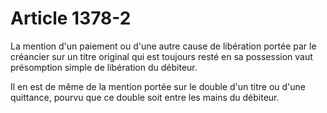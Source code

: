 # Article 1378-2

<p>La mention d'un paiement ou d'une autre cause de libération portée par le créancier sur un titre original qui est toujours resté en sa possession vaut présomption simple de libération du débiteur.</p><p>Il en est de même de la mention portée sur le double d'un titre ou d'une quittance, pourvu que ce double soit entre les mains du débiteur.</p>